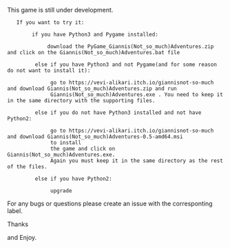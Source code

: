 This game is still under development.

       If you want to try it:

            if you have Python3 and Pygame installed: 

                 download the PyGame_Giannis(Not_so_much)Adventures.zip and click on the Giannis(Not_so_much)Adventures.bat file

             else if you have Python3 and not Pygame(and for some reason do not want to install it):

                  go to https://vevi-alikari.itch.io/giannisnot-so-much and download Giannis(Not_so_much)Adventures.zip and run 
                  Giannis(Not_so_much)Adventures.exe . You need to keep it in the same directory with the supporting files.

             else if you do not have Python3 installed and not have Python2:

                  go to https://vevi-alikari.itch.io/giannisnot-so-much and download Giannis(Not_so_much)Adventures-0.5-amd64.msi 
                  to install 
                  the game and click on Giannis(Not_so_much)Adventures.exe. 
                  Again you must keep it in the same directory as the rest of the files.

             else if you have Python2:

                  upgrade

For any bugs or questions please create an issue with the corresponting label.

Thanks

and Enjoy.
